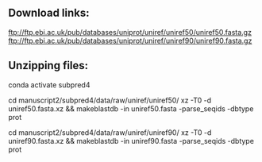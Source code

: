 ## Download links:

ftp://ftp.ebi.ac.uk/pub/databases/uniprot/uniref/uniref50/uniref50.fasta.gz
ftp://ftp.ebi.ac.uk/pub/databases/uniprot/uniref/uniref90/uniref90.fasta.gz

## Unzipping files:

conda activate subpred4

cd manuscript2/subpred4/data/raw/uniref/uniref50/
xz -T0 -d uniref50.fasta.xz && makeblastdb -in uniref50.fasta -parse_seqids -dbtype prot

cd manuscript2/subpred4/data/raw/uniref/uniref90/
xz -T0 -d uniref90.fasta.xz && makeblastdb -in uniref90.fasta -parse_seqids -dbtype prot
